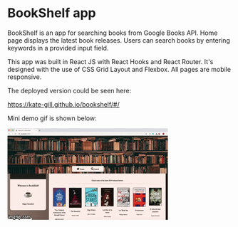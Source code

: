 # BookShelf app

BookShelf is an app for searching books from Google Books API. Home page displays the latest book releases. Users can search books by entering keywords in a provided input field. 

This app was built in React JS with React Hooks and React Router. It's designed with the use of CSS Grid Layout and Flexbox. All pages are mobile responsive. 

The deployed version could be seen here:

https://kate-gill.github.io/bookshelf/#/

Mini demo gif is shown below:

![demo](demo.gif)

